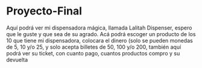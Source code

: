 # Proyecto-Final
Aquí podrá ver mi dispensadora mágica, llamada Lalitah Dispenser, espero que le guste y que sea de su agrado. Acá podrá escoger un producto de los 10 que tiene mi dispensadora, colocara el dinero (solo se pueden monedas de 5, 10 y/o 25, y solo acepta billetes de 50, 100 y/o 200, también aquí podrá ver su ticket, con cuanto pago, cuantos productos compro y su devuelta
